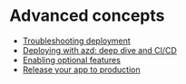 # Advanced concepts

- [Troubleshooting deployment](./deploy_troubleshooting.md)
- [Deploying with azd: deep dive and CI/CD](./azd.md)
- [Enabling optional features](./features.md)
- [Release your app to production](./prod.md)
